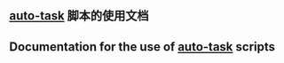 ## [auto-task](https://github.com/HCLonely/auto-task) 脚本的使用文档
## Documentation for the use of [auto-task](https://github.com/HCLonely/auto-task) scripts
